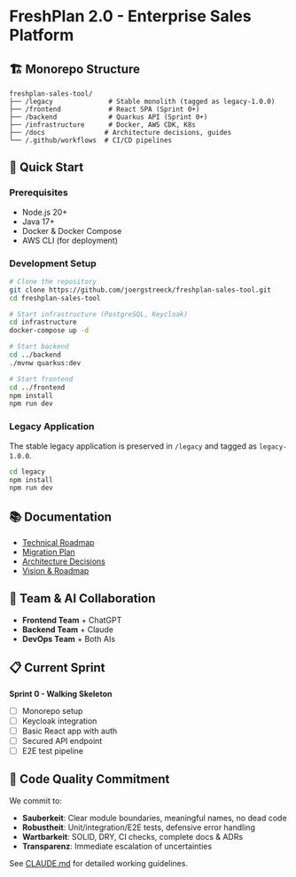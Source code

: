 # FreshPlan 2.0 - Enterprise Sales Platform

## 🏗️ Monorepo Structure

```
freshplan-sales-tool/
├── /legacy              # Stable monolith (tagged as legacy-1.0.0)
├── /frontend            # React SPA (Sprint 0+)
├── /backend             # Quarkus API (Sprint 0+)
├── /infrastructure      # Docker, AWS CDK, K8s
├── /docs               # Architecture decisions, guides
└── /.github/workflows  # CI/CD pipelines
```

## 🚀 Quick Start

### Prerequisites
- Node.js 20+
- Java 17+
- Docker & Docker Compose
- AWS CLI (for deployment)

### Development Setup

```bash
# Clone the repository
git clone https://github.com/joergstreeck/freshplan-sales-tool.git
cd freshplan-sales-tool

# Start infrastructure (PostgreSQL, Keycloak)
cd infrastructure
docker-compose up -d

# Start backend
cd ../backend
./mvnw quarkus:dev

# Start frontend
cd ../frontend
npm install
npm run dev
```

### Legacy Application

The stable legacy application is preserved in `/legacy` and tagged as `legacy-1.0.0`.

```bash
cd legacy
npm install
npm run dev
```

## 📚 Documentation

- [Technical Roadmap](./FRESHPLAN_2.0_TECHNICAL_ROADMAP.md)
- [Migration Plan](./WEB_APP_MIGRATION_PLAN.md)
- [Architecture Decisions](./docs/adr/)
- [Vision & Roadmap](./VISION_AND_ROADMAP.md)

## 🤝 Team & AI Collaboration

- **Frontend Team** + ChatGPT
- **Backend Team** + Claude
- **DevOps Team** + Both AIs

## 📋 Current Sprint

**Sprint 0 - Walking Skeleton**
- [ ] Monorepo setup
- [ ] Keycloak integration
- [ ] Basic React app with auth
- [ ] Secured API endpoint
- [ ] E2E test pipeline

## 🎯 Code Quality Commitment

We commit to:
- **Sauberkeit**: Clear module boundaries, meaningful names, no dead code
- **Robustheit**: Unit/integration/E2E tests, defensive error handling
- **Wartbarkeit**: SOLID, DRY, CI checks, complete docs & ADRs
- **Transparenz**: Immediate escalation of uncertainties

See [CLAUDE.md](./CLAUDE.md) for detailed working guidelines.